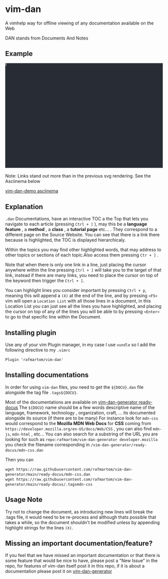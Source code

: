 # vim-dan

A vimhelp way for offline viewing of any documentation available on the Web

DAN stands from Documents And Notes

## Example

![vim-dan-demo svg](./assets/vim-dan-demo.svg)

Note: Links stand out more than in the previous svg rendering. See the Asciinema below

[vim-dan-demo asciinema](https://asciinema.org/a/eTA3diK9MmcbKqyJHy6HWNOkF)

## Explanation 

`.dan` Documentations, have an interactive TOC a the Top that lets you navigate to each article (pressing `Ctrl + ]` ), may this be a **language feature** , a **method** , a **class** , a **tutorial page** etc... . They correspond to a different page on the Source Website.
You can see that there is a link there because is highlighted, the TOC is displayed hierarchicaly.

Within the topics you may find other highlighted words, that may address to other topics or sections of each topic.Also access them pressing `Ctr + ]` .

Note that when there is only one link in a line, just placing the cursor anywhere within the line pressing `Ctrl + ]` will take you to the target of that link, instead if there are many links, you need to place the cursor on top of the keyword then trigger the `Ctrl + ]`.

You can highlight lines you consider important by pressing `Ctrl + p`, meaning this will append a `(X)` at the end of the line, and by pressing `<F5>` vim will open a `Location List` with all those lines in a document, in this Location List you can just see all the lines you have highlighted, and placing the cursor on top of any of the lines you will be able to by pressing `<Enter>` to go to that specific line within the Document. 


## Installing plugin

Use any of your vim Plugin manager, in my case I use `vundle` so I add the following directive to my `.vimrc`

```
Plugin 'rafmartom/vim-dan'
```


## Installing documentations

In order for using `vim-dan` files, you need to get the `${DOCU}.dan` file alongside the tag file `.tags${DOCU}`.


Most of the documentations are available on [vim-dan-generator ready-docus](https://github.com/rafmartom/vim-dan-generator/tree/main/ready-docus)
The `${DOCU}` name should be a few words descriptive name of the language, framework, technology , organization, craft, ... its documented alongside its source (if there are to be many)
For instance look for `mdn-css` would correspond to the **Mozilla MDN Web Docs** for **CSS** coming from `https://developer.mozilla.org/en-US/docs/Web/CSS` , you can also find `mdn-js`, `mdn-html` , etc...
You can also search for a substring of the URL you are looking for such as `repo:rafmartom/vim-dan-generator developer.mozilla` you check the filename corresponding in `/vim-dan-generator/ready-docus/mdn-css.dan`

Then you can

```
wget https://raw.githubusercontent.com/rafmartom/vim-dan-generator/main/ready-docus/mdn-css.dan
wget https://raw.githubusercontent.com/rafmartom/vim-dan-generator/main/ready-docus/.tagsmdn-css
```


## Usage Note

Try not to change the document, as introducing new lines will break the .tags file, it would need to be re-process and although thats possible that takes a while, so the document shouldn't be modified unless by appending highlight strings for the lines `(X)`.


## Missing an important documentation/feature?

If you feel that we have missed an important documentation or that there is some feature that would be nice to have, please post a "New Issue" in the repo, for features of vim-dan itself post it in this repo, if it is about a documentation please post it on [vim-dan-generator](https://github.com/rafmartom/vim-dan-generator)
